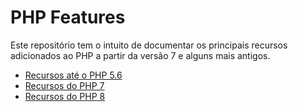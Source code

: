 # PHP Features

Este repositório tem o intuito de documentar os principais recursos adicionados 
ao PHP a partir da versão 7 e alguns mais antigos.

* [Recursos até o PHP 5.6](features/PHP5.6.md)
* [Recursos do PHP 7](features/7/index.md)
* [Recursos do PHP 8](features/8/index.md)

